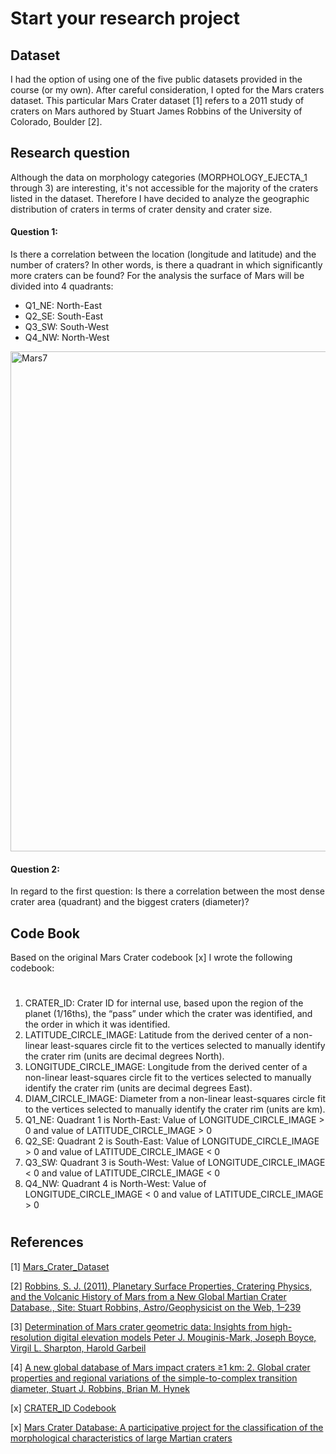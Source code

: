 # Start your research project

## Dataset

I had the option of using one of the five public datasets provided in the course (or my own). After careful consideration, I opted for the Mars craters dataset. This particular Mars Crater dataset [1] refers to a 2011 study of craters on Mars authored by Stuart James Robbins of the University of Colorado, Boulder [2].



## Research question

Although the data on morphology categories (MORPHOLOGY_EJECTA_1 through 3) are interesting, it's not accessible for the majority of the craters listed in the dataset. 
Therefore I have decided to analyze the geographic distribution of craters in terms of crater density and crater size. 

#### Question 1:
Is there a correlation between the location (longitude and latitude) and the number of craters? In other words, is there a quadrant in which significantly more craters can be found?
For the analysis the surface of Mars will be divided into 4 quadrants: 
* Q1_NE: North-East
* Q2_SE: South-East
* Q3_SW: South-West
* Q4_NW: North-West   

<a href="https://ibb.co/bH0PRGt"><img src="https://i.ibb.co/YDC3TVg/Mars7.png" alt="Mars7" border="0" width="800"></a>

#### Question 2:
In regard to the first question: Is there a correlation between the most dense crater area (quadrant) and the biggest craters (diameter)?

## Code Book

Based on the original Mars Crater codebook [x] I wrote the following codebook:
# 
1. CRATER_ID: Crater ID for internal use, based upon the region of the planet (1/16ths), the “pass” under which the crater was identified, and the order in which it was identified.
2. LATITUDE_CIRCLE_IMAGE: Latitude from the derived center of a non-linear least-squares circle fit to the vertices selected to manually identify the crater rim (units are decimal degrees North).
3. LONGITUDE_CIRCLE_IMAGE: Longitude from the derived center of a non-linear least-squares circle fit to the vertices selected to manually identify the crater rim (units are decimal degrees East).
4. DIAM_CIRCLE_IMAGE: Diameter from a non-linear least-squares circle fit to the vertices selected to manually identify the crater rim (units are km).
5. Q1_NE: Quadrant 1 is North-East: Value of LONGITUDE_CIRCLE_IMAGE > 0 and value of LATITUDE_CIRCLE_IMAGE > 0
6. Q2_SE: Quadrant 2 is South-East: Value of LONGITUDE_CIRCLE_IMAGE > 0 and value of LATITUDE_CIRCLE_IMAGE < 0
7. Q3_SW: Quadrant 3 is South-West: Value of LONGITUDE_CIRCLE_IMAGE < 0 and value of LATITUDE_CIRCLE_IMAGE < 0
8. Q4_NW: Quadrant 4 is North-West: Value of LONGITUDE_CIRCLE_IMAGE < 0 and value of LATITUDE_CIRCLE_IMAGE > 0
# 

## References

[1] <a href="https://d3c33hcgiwev3.cloudfront.net/_b190b54e08fd8a7020b9f120015c2dab_marscrater_pds.csv?Expires=1707696000&Signature=RbFH9gp2GOZG1CUTMAnjX8mUf6agfE1gFF42EA2eE8qcKwb~lnbUZ6HaXJhG1tgTBbiGVkF6h-~Y148MgIkEetZnZR3Ir8lHfg~NGKxnCRJjxAOf-ZUBYIFS-ZTwNHK-ZUdPaYX0C2vX6jn4BmwYPm~6DfFhAqbti7WYy6NZReA_&Key-Pair-Id=APKAJLTNE6QMUY6HBC5A">Mars_Crater_Dataset</a>

[2] <a href="https://about.sjrdesign.net/files/thesis/RobbinsThesis_LargeMB.pdf">Robbins, S. J. (2011), Planetary Surface Properties, Cratering Physics, and the Volcanic History of Mars from a New Global Martian Crater Database., Site: Stuart Robbins, Astro/Geophysicist on the Web, 1–239</a>

[3] <a href="https://onlinelibrary.wiley.com/share/TYIG4WKQTSHHQ22EZRHP?target=10.1111/maps.12895">Determination of Mars crater geometric data: Insights from high-resolution digital elevation models Peter J. Mouginis-Mark, Joseph Boyce, Virgil L. Sharpton, Harold Garbeil</a>

[4] <a href="https://agupubs.onlinelibrary.wiley.com/share/MCHMUXR6RTENP8AI7CUJ?target=10.1029/2011JE003967">A new global database of Mars impact craters ≥1 km: 2. Global crater properties and regional variations of the simple-to-complex transition diameter, Stuart J. Robbins, Brian M. Hynek</a>

[x] <a href="https://d396qusza40orc.cloudfront.net/phoenixassets/data-management-visualization/Mars%20Crater%20Codebook.pdf">CRATER_ID Codebook</a>

[x] <a href="https://watermark.silverchair.com/spe550-29.pdf?token=AQECAHi208BE49Ooan9kkhW_Ercy7Dm3ZL_9Cf3qfKAc485ysgAAAxUwggMRBgkqhkiG9w0BBwagggMCMIIC_gIBADCCAvcGCSqGSIb3DQEHATAeBglghkgBZQMEAS4wEQQM6EndwfiLBoyGU7bbAgEQgIICyKko3kL59exV54cgzGuJr9kS5dEQlxiFSukSiuVkghkpLXXf24FPufyTZw0PK7hY_cLKgrX-Z2LyvftDWL9purciovP9tfmCwgCc9VoCvKocmeL5dz6ykk-ElO1Vv0E66KhXjmMEKvgncg3t-j9V0wtjaMNQL-07EGSuwrSN5gWIRLS0ng26dzu6NV5-DulTQ7qbkAmWHxjft5F9qv8N-gyhUCu8vmIHcj767BjfGSaSWfr05_HoHxLEVvYJGY0nsm7CNu-CjxAi_ywTQ_SXjYXE0yyXaeIi5MauPge9A4lxW2PyMr9B97Yihta4lWOtY090PAXuSKPWmXBu__OafjL2B2ZsLgA2Mn0G6bgm2x0xuov2bQimrsKiRIP-rCpt9ItodLMfx39-oqD4MVd47UL_ngbUHwlWY528XlSny49Q_3JhId6QmV5mGffsQ1PoP7lptoa0bsHys3rePxcUQmi-1ust7w3xID6e2uOx_hiGNr2GVqBCZTRBMpBHztaaDTMYSEuHkwoDfXtWWeyTMPEvxUbzvVUkJ52_oOpiUDX_VsiyVB-a-dmBy12oOCEMvIkiR0-f3bpjjeXAB_Xl8KeA8UG6AEdIZ_HjVlWNbFqFt7zbNgEhGKSmLnd_cQaDpC_2GHC9ub16QvRii5vv4wqq48Ga6a0CN8xBIGiJVoNQi6Q-Kbm6B-dMg4Qvi1ueAFH-ICDpWb_BH7rzuxL5FoGNr6wH2cdTDy-08gluhcrhcpzyThKH24wVquVKnOFFhR8CxSx7_C59kKm9fEDAl_HdPY5YsyYHzBNpIoeyizaANh8cGUIwNhb07-BNukRtVHfq79_fSIFXW1NYCnzj6RO3el3XaJ-pMJHmcBywnt_k4TD-1VY4I1PFUQ-brqOdnNnwRJgOHH5x12jSjfDW0-n0Vh-kptcDfnuf3JX5NpCTxqOY8WgTnv8"> Mars Crater Database: A participative project for the classification of the morphological characteristics of large Martian craters</a>

